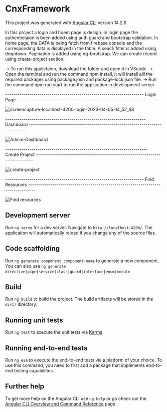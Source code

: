 # CnxFramework

This project was generated with [Angular CLI](https://github.com/angular/angular-cli) version 14.2.9.

In this project a login and hoem page is design.
In login page the authentictaion is been added using auth guard and bootstrap validation.
In home page, the DATA is being fetch from firebase console and the corresponding data is displayed in the table.
A seach filter is added using dropdown. Pagination is added using ng-bootstrap.
We can create record using create-project section.

-> To run this applictaion, download the folder and open it in VScode.
-> Open the terminal and run the command npm install, it will install alll the required packages using package.josn and package-lock.json file.
-> Run the command npm run start to run the application in development server.


--------------------------------------------------------------------- Login Page -----------------------------------------------------------------------


![screencapture-localhost-4200-login-2023-04-05-14_52_48](https://user-images.githubusercontent.com/98178220/230040007-da42fbfc-a0c2-4b7e-ab25-00947d21105b.png)



---------------------------------------------------------------------- Dashboard ----------------------------------------------------------------------------



![Admin-Dashboard](https://user-images.githubusercontent.com/98178220/230041369-26c2775c-a81f-4636-8ea5-f9d9c27ed57f.png)



----------------------------------------------------------------------- Create Project ----------------------------------------------------------------------------





![create-project](https://user-images.githubusercontent.com/98178220/230042271-c2b67fd5-0c17-4c63-afd2-18d2203c5bba.png)



--------------------------------------------------------------------- Find Resources ---------------------------------------------------------------------------------


![Find resources](https://user-images.githubusercontent.com/98178220/230042655-f1ab042f-9d47-4d70-88dc-344892f81a70.png)


## Development server
Run `ng serve` for a dev server. Navigate to `http://localhost:4200/`. The application will automatically reload if you change any of the source files.

## Code scaffolding

Run `ng generate component component-name` to generate a new component. You can also use `ng generate directive|pipe|service|class|guard|interface|enum|module`.

## Build

Run `ng build` to build the project. The build artifacts will be stored in the `dist/` directory.

## Running unit tests

Run `ng test` to execute the unit tests via [Karma](https://karma-runner.github.io).

## Running end-to-end tests

Run `ng e2e` to execute the end-to-end tests via a platform of your choice. To use this command, you need to first add a package that implements end-to-end testing capabilities.

## Further help

To get more help on the Angular CLI use `ng help` or go check out the [Angular CLI Overview and Command Reference](https://angular.io/cli) page.

